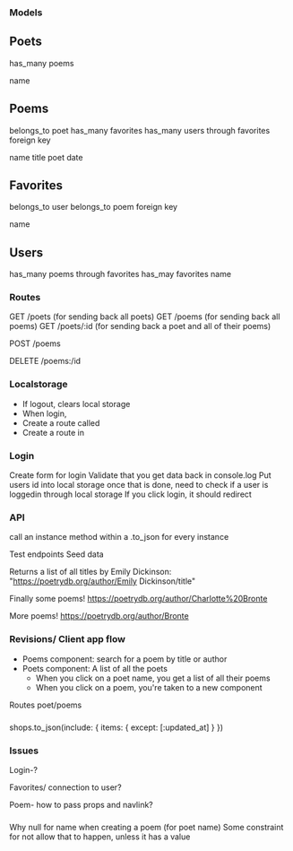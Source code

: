 ### Models

Poets
----
has_many poems

name


Poems
---
belongs_to poet
has_many favorites
has_many users through favorites
foreign key

name
title
poet
date

Favorites
---
belongs_to user
belongs_to poem
foreign key

name

Users
---
has_many poems through favorites
has_may favorites
name


### Routes

GET /poets (for sending back all poets)
GET /poems (for sending back all poems)
GET /poets/:id (for sending back a poet and all of their poems)

POST /poems

DELETE /poems:/id


### Localstorage
- If logout, clears local storage
- When login, 
- Create a route called
- Create a route in 


### Login
Create form for login
Validate that you get data back in console.log
Put users id into local storage
once that is done, need to check if a user is loggedin through local storage
If you click login, it should redirect 


### API
call an instance method within a .to_json for every instance 

Test endpoints
Seed data

Returns a list of all titles by Emily Dickinson:
"https://poetrydb.org/author/Emily Dickinson/title"

Finally some poems!
https://poetrydb.org/author/Charlotte%20Bronte

More poems!
https://poetrydb.org/author/Bronte


### Revisions/ Client app flow
- Poems component: search for a poem by title or author
- Poets component: A list of all the poets
    - When you click on a poet name, you get a list of all their poems
    - When you click on a poem, you're taken to a new component 

Routes
poet/poems

###
shops.to_json(include: {
      items: { 
        except: [:updated_at]
      }
    })



### Issues

Login-?

Favorites/ connection to user?

Poem- how to pass props and navlink?


###
Why null for name when creating a poem (for poet name)
Some constraint for not allow that to happen, unless it has a value



